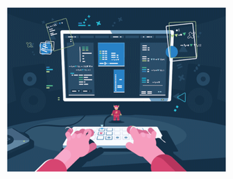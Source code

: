 ![image alt](https://github.com/Abhay-s-8/coding_imp/blob/980ea5b358c910a895ec00d316ab8e159f9c7a67/7eb249f2fd2e58e9ad6dd60ef892971b.gif)
